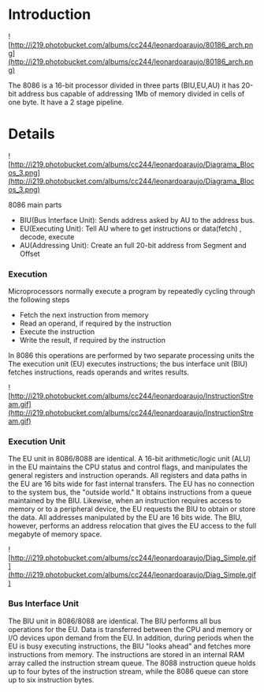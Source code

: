 # Introduction #

![http://i219.photobucket.com/albums/cc244/leonardoaraujo/80186_arch.png](http://i219.photobucket.com/albums/cc244/leonardoaraujo/80186_arch.png)

The 8086 is a 16-bit processor divided in three parts (BIU,EU,AU) it has 20-bit address bus capable of addressing 1Mb of memory divided in cells of one byte. It have a 2 stage pipeline.

# Details #

![http://i219.photobucket.com/albums/cc244/leonardoaraujo/Diagrama_Blocos_3.png](http://i219.photobucket.com/albums/cc244/leonardoaraujo/Diagrama_Blocos_3.png)

8086 main parts
  * BIU(Bus Interface Unit): Sends address asked by AU to the address bus.
  * EU(Executing Unit): Tell AU where to get instructions or data(fetch) , decode, execute
  * AU(Addressing Unit): Create an full 20-bit address from Segment and Offset

### Execution ###

Microprocessors normally execute a program by repeatedly cycling through the following steps
  * Fetch the next instruction from memory
  * Read an operand, if required by the instruction
  * Execute the instruction
  * Write the result, if required by the instruction

In 8086 this operations are performed by two separate processing units the The execution unit (EU) executes instructions; the bus interface unit (BIU) fetches instructions, reads operands and writes results.

![http://i219.photobucket.com/albums/cc244/leonardoaraujo/InstructionStream.gif](http://i219.photobucket.com/albums/cc244/leonardoaraujo/InstructionStream.gif)

### Execution Unit ###
The EU unit in 8086/8088 are identical. A 16-bit arithmetic/logic unit (ALU) in the EU maintains the CPU status and control flags, and manipulates the general registers and instruction operands. All registers and data paths in the EU are 16 bits wide for fast internal transfers.
The EU has no connection to the system bus, the "outside world." It obtains instructions from a queue maintained by the BIU. Likewise, when an instruction requires access to memory or to a peripheral device, the EU requests the BIU to obtain or store the data. All addresses manipulated by the EU are 16 bits wide. The BIU, however, performs an address relocation that gives the EU access to the full megabyte of memory space.

![http://i219.photobucket.com/albums/cc244/leonardoaraujo/Diag_Simple.gif](http://i219.photobucket.com/albums/cc244/leonardoaraujo/Diag_Simple.gif)

### Bus Interface Unit ###
The BIU unit in 8086/8088 are identical. The BIU performs all bus operations for the EU. Data is transferred between the CPU and memory or I/O devices upon demand from the EU.
In addition, during periods when the EU is busy executing instructions, the BIU "looks ahead" and fetches more instructions from memory. The instructions are stored in an internal RAM array called the instruction stream queue. The 8088 instruction queue holds up to four bytes of the instruction stream, while the 8086 queue can store up to six instruction bytes.